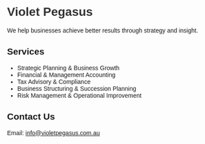 <!DOCTYPE html>
<html>
<head>
  <meta charset="UTF-8">
  <title>Violet Pegasus</title>
  <style>
    body { font-family: sans-serif; max-width: 700px; margin: 0 auto; padding: 2rem; }
    h1 { color: #333; }
    nav a { margin-right: 15px; text-decoration: none; }
  </style>
</head>
<body>
  <h1>Violet Pegasus</h1>
  <p>We help businesses achieve better results through strategy and insight.</p>

  <h2>Services</h2>
  <ul>
    <li>Strategic Planning & Business Growth</li>
    <li>Financial & Management Accounting</li>
    <li>Tax Advisory & Compliance</li>
    <li>Business Structuring & Succession Planning</li>
    <li>Risk Management & Operational Improvement</li>
  </ul>

  <h2>Contact Us</h2>
  <p>Email: <a href="mailto:info@violetpegasus.com.au">info@violetpegasus.com.au</a></p>
</body>
</html>
